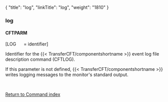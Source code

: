 {
    "title": "log",
    "linkTitle": "log",
    "weight": "1810"
}<span id="log"></span>

### log

#### CFTPARM

\[LOG      = identifier\]

Identifier for the  {{< TransferCFT/componentshortname  >}} event
log file description command (CFTLOG).

If this parameter is not defined,  {{< TransferCFT/componentshortname  >}}  writes logging
messages to the monitor's standard output.

 

[Return to Command index](../../)
